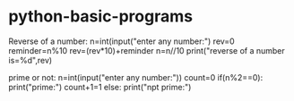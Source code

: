 # python-basic-programs
Reverse of a number:
n=int(input("enter any number:")
rev=0
reminder=n%10
rev=(rev*10)+reminder
n=n//10
print("reverse of a number is=%d",rev)

prime or not:
n=int(input("enter any number:"))
count=0
if(n%2==0):
print("prime:")
count+1=1
else:
print("npt prime:")
